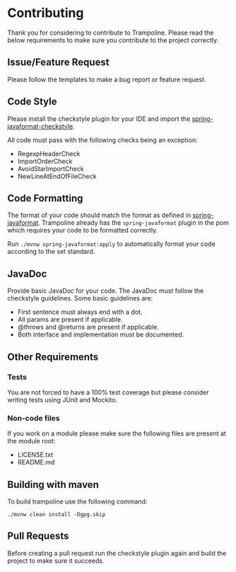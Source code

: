 # Contributing

Thank you for considering to contribute to Trampoline.
Please read the below requirements to make sure you contribute to the project correctly.

## Issue/Feature Request

Please follow the templates to make a bug report or feature request.

## Code Style

Please install the checkstyle plugin for your IDE and import the [spring-javaformat-checkstyle](https://github.com/spring-io/spring-javaformat/tree/master/src/checkstyle).

All code must pass with the following checks being an exception:

- RegexpHeaderCheck
- ImportOrderCheck
- AvoidStarImportCheck
- NewLineAtEndOfFileCheck

## Code Formatting

The format of your code should match the format as defined in [spring-javaformat](https://github.com/spring-io/spring-javaformat).
Trampoline already has the `spring-javaformat` plugin in the pom which requires your code to be formatted correctly.

Run `./mvnw spring-javaformat:apply` to automatically format your code according to the set standard.

## JavaDoc

Provide basic JavaDoc for your code. The JavaDoc must follow the checkstyle guidelines.
Some basic guidelines are:

- First sentence must always end with a dot.
- All params are present if applicable.
- @throws and @returns are present if applicable.
- Both interface and implementation must be documented.

## Other Requirements

### Tests

You are not forced to have a 100% test coverage but please consider writing tests using JUnit and Mockito.

### Non-code files

If you work on a module please make sure the following files are present at the module root:

- LICENSE.txt
- README.md

## Building with maven

To build trampoline use the following command:
```
./mvnw clean install -Dgpg.skip
```

## Pull Requests

Before creating a pull request run the checkstyle plugin again and build the project to make sure it succeeds.